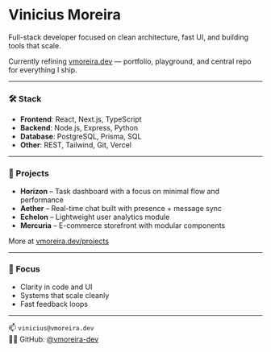 # Vinicius Moreira

Full-stack developer focused on clean architecture, fast UI, and building tools that scale.

Currently refining [vmoreira.dev](https://vmoreira.dev) — portfolio, playground, and central repo for everything I ship.

---

### 🛠 Stack

- **Frontend**: React, Next.js, TypeScript  
- **Backend**: Node.js, Express, Python  
- **Database**: PostgreSQL, Prisma, SQL  
- **Other**: REST, Tailwind, Git, Vercel

---

### 🚧 Projects

- **Horizon** – Task dashboard with a focus on minimal flow and performance  
- **Aether** – Real-time chat built with presence + message sync  
- **Echelon** – Lightweight user analytics module  
- **Mercuria** – E-commerce storefront with modular components

More at [vmoreira.dev/projects](https://vmoreira.dev/projects)

---

### 🎯 Focus

- Clarity in code and UI  
- Systems that scale cleanly  
- Fast feedback loops  

---

📫 `vinicius@vmoreira.dev`  
👨‍💻 GitHub: [@vmoreira-dev](https://github.com/vmoreira-dev)
